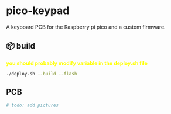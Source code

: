 # pico-keypad

A keyboard PCB for the Raspberry pi pico and a custom firmware.

## 📦 build

**<div style="color: yellow">you should probably modify variable in the deploy.sh file</div>**

```sh
./deploy.sh --build --flash
```

## PCB

```sh
# todo: add pictures
```
